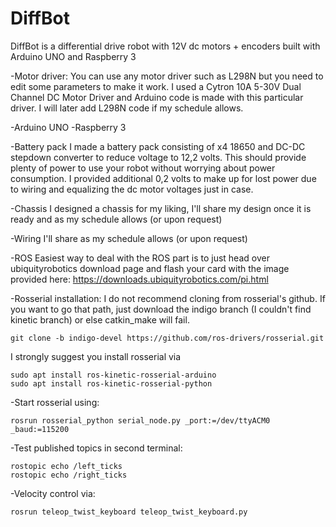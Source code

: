 # DiffBot
DiffBot is a differential drive robot with 12V dc motors + encoders built with Arduino UNO and Raspberry 3

-Motor driver:
You can use any motor driver such as L298N but you need to edit some parameters to make it work. I used a Cytron 10A 5-30V Dual Channel DC Motor Driver and Arduino code is made with this particular driver. I will later add L298N code if my schedule allows.

-Arduino UNO
-Raspberry 3

-Battery pack 
I made a battery pack consisting of x4 18650 and DC-DC stepdown converter to reduce voltage to 12,2 volts. This should provide plenty of power to use your robot without worrying about power consumption. I provided additional 0,2 volts to make up for lost power due to wiring and equalizing the dc motor voltages just in case.

-Chassis
I designed a chassis for my liking, I'll share my design once it is ready and as my schedule allows (or upon request)

-Wiring
I'll share as my schedule allows (or upon request)

-ROS
Easiest way to deal with the ROS part is to just head over ubiquityrobotics download page and flash your card with the image provided here:
https://downloads.ubiquityrobotics.com/pi.html

-Rosserial installation:
I do not recommend cloning from rosserial's github. If you want to go that path, just download the indigo branch (I couldn't find kinetic branch) or else catkin_make will fail. 

```
git clone -b indigo-devel https://github.com/ros-drivers/rosserial.git
```

I strongly suggest you install rosserial via

```
sudo apt install ros-kinetic-rosserial-arduino
sudo apt install ros-kinetic-rosserial-python
```

-Start rosserial using:
```
rosrun rosserial_python serial_node.py _port:=/dev/ttyACM0 _baud:=115200
```

-Test published topics in second terminal:

```
rostopic echo /left_ticks
rostopic echo /right_ticks
```

-Velocity control via:

```
rosrun teleop_twist_keyboard teleop_twist_keyboard.py
```
